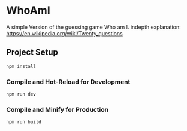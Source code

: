 # WhoAmI

A simple Version of the guessing game Who am I. 
indepth explanation:
https://en.wikipedia.org/wiki/Twenty_questions

## Project Setup

```sh
npm install
```

### Compile and Hot-Reload for Development

```sh
npm run dev
```

### Compile and Minify for Production

```sh
npm run build
```
